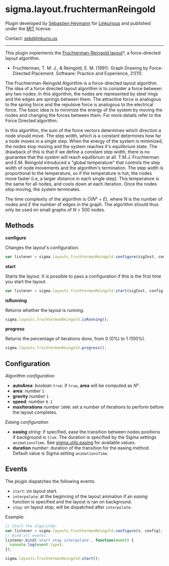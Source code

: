 sigma.layout.fruchtermanReingold
========================

Plugin developed by [Sébastien Heymann](https://github.com/sheymann) for [Linkurious](https://github.com/Linkurious) and published under the [MIT](LICENSE) license.

Contact: seb@linkurio.us

---

This plugin implements the [Fruchterman-Reingold layout](http://citeseer.ist.psu.edu/viewdoc/download;jsessionid=19A8857540E8C9C26397650BBACD5311?doi=10.1.1.13.8444&rep=rep1&type=pdf)*, a force-directed layout algorithm.

* Fruchterman, T. M. J., & Reingold, E. M. (1991). Graph Drawing by Force-Directed Placement. Software: Practice and Experience, 21(11).

The Fruchterman-Reingold Algorithm is a force-directed layout algorithm. The idea of a force directed layout algorithm is to consider a force between any two nodes. In this algorithm, the nodes are represented by steel rings and the edges are springs between them. The attractive force is analogous to the spring force and the repulsive force is analogous to the electrical force. The basic idea is to minimize the energy of the system by moving the nodes and changing the forces between them. For more details refer to the Force Directed algorithm.

In this algorithm, the sum of the force vectors determines which direction a node should move. The step width, which is a constant determines how far a node moves in a single step. When the energy of the system is minimized, the nodes stop moving and the system reaches it's equilibrium state. The drawback of this is that if we define a constant step width, there is no guarantee that the system will reach equilibrium at all. T.M.J. Fruchterman and E.M. Reingold introduced a "global temperature" that controls the step width of node movements and the algorithm's termination. The step width is proportional to the temperature, so if the temperature is hot, the nodes move faster (i.e, a larger distance in each single step). This temperature is the same for all nodes, and cools down at each iteration. Once the nodes stop moving, the system terminates.

The time complexity of the algorithm is O(*N*² + *E*), where *N* is the number of nodes and *E* the number of edges in the graph. The algorithm should thus only be used on small graphs of *N* < 500 nodes.

## Methods

**configure**

Changes the layout's configuration.

```js
var listener = sigma.layouts.fruchtermanReingold.configure(sigInst, config);
```

**start**

Starts the layout. It is possible to pass a configuration if this is the first time you start the layout.

```js
var listener = sigma.layouts.fruchtermanReingold.start(sigInst, config);
```

**isRunning**

Returns whether the layout is running.

```js
sigma.layouts.fruchtermanReingold.isRunning();
```

**progress**

Returns the percentage of iterations done, from 0 (0%) to 1 (100%).

```js
sigma.layouts.fruchtermanReingold.progress();
```

## Configuration

*Algorithm configuration*

* **autoArea**: *boolean* `true`: if `true`, **area** will be computed as *N*².
* **area**: *number* `1`
* **gravity** *number* `1`
* **speed**: *number* `0.1`
* **maxIterations** *number* `1000`: set a number of iterations to perform before the layout completes.

*Easing configuration*

* **easing** *string*: if specified, ease the transition between nodes positions if background is `true`. The duration is specified by the Sigma settings `animationsTime`. See [sigma.utils.easing](../../src/utils/sigma.utils.js#L723) for available values.
* **duration** *number*: duration of the transition for the easing method. Default value is Sigma setting `animationsTime`.

## Events

The plugin dispatches the following events:

- `start`: on layout start.
- `interpolate`: at the beginning of the layout animation if an *easing* function is specified and the layout is ran on background.
- `stop`: on layout stop, will be dispatched after `interpolate`.

Example:

```js
// Start the algorithm:
var listener = sigma.layouts.fruchtermanReingold.configure(s, config);
// Bind all events:
listener.bind('start stop interpolate', function(event) {
  console.log(event.type);
});

sigma.layouts.fruchtermanReingold.start();
```
